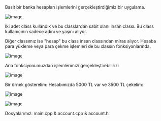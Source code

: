 Basit bir banka hesapları işlemlerini gerçekleştirdiğimiz bir uygulama.

![image](https://github.com/isleyen/SimpleBankAccountTransactions/assets/136992260/cd76af42-e9b5-4814-9ec8-55f43a3f8e0d)

İki adet class kullandık ve bu classlardan sabit olanı insan classı. Bu class kullanıcının sadece adını ve yaşını alıyor.

Diğer classımız ise "hesap" bu class insan classından miras alıyor. Hesaba para yükleme veya para çekme işlemleri de bu classın fonksiyonlarında.

![image](https://github.com/isleyen/SimpleBankAccountTransactions/assets/136992260/2f84d2fd-dcaa-47cc-8f5a-dbee8ca1e7eb)

Ana fonksiyonumuzdan işlemlerimizi gerçekleştirebiliriz:

![image](https://github.com/isleyen/SimpleBankAccountTransactions/assets/136992260/b4aa1fef-7889-43f3-a5c6-4d19650cf9ab)

Bir örnek gösterelim:
Hesabımızda 5000 TL var ve 3500 TL çekelim:

![image](https://github.com/isleyen/SimpleBankAccountTransactions/assets/136992260/2c4fb7eb-9166-4434-b9ac-ab3f18c89098)

![image](https://github.com/isleyen/SimpleBankAccountTransactions/assets/136992260/6c2a4b9c-8a9f-4065-8fd5-e72244a1be9f)


Dosyalarımız: main.cpp & account.cpp & account.h
